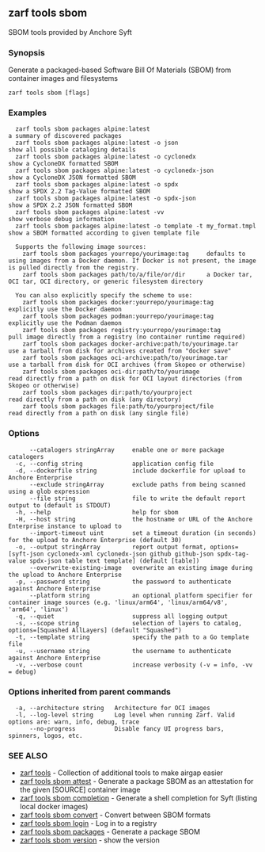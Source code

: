 ## zarf tools sbom

SBOM tools provided by Anchore Syft

### Synopsis

Generate a packaged-based Software Bill Of Materials (SBOM) from container images and filesystems

```
zarf tools sbom [flags]
```

### Examples

```
  zarf tools sbom packages alpine:latest                                a summary of discovered packages
  zarf tools sbom packages alpine:latest -o json                        show all possible cataloging details
  zarf tools sbom packages alpine:latest -o cyclonedx                   show a CycloneDX formatted SBOM
  zarf tools sbom packages alpine:latest -o cyclonedx-json              show a CycloneDX JSON formatted SBOM
  zarf tools sbom packages alpine:latest -o spdx                        show a SPDX 2.2 Tag-Value formatted SBOM
  zarf tools sbom packages alpine:latest -o spdx-json                   show a SPDX 2.2 JSON formatted SBOM
  zarf tools sbom packages alpine:latest -vv                            show verbose debug information
  zarf tools sbom packages alpine:latest -o template -t my_format.tmpl  show a SBOM formatted according to given template file

  Supports the following image sources:
    zarf tools sbom packages yourrepo/yourimage:tag     defaults to using images from a Docker daemon. If Docker is not present, the image is pulled directly from the registry.
    zarf tools sbom packages path/to/a/file/or/dir      a Docker tar, OCI tar, OCI directory, or generic filesystem directory

  You can also explicitly specify the scheme to use:
    zarf tools sbom packages docker:yourrepo/yourimage:tag          explicitly use the Docker daemon
    zarf tools sbom packages podman:yourrepo/yourimage:tag          explicitly use the Podman daemon
    zarf tools sbom packages registry:yourrepo/yourimage:tag        pull image directly from a registry (no container runtime required)
    zarf tools sbom packages docker-archive:path/to/yourimage.tar   use a tarball from disk for archives created from "docker save"
    zarf tools sbom packages oci-archive:path/to/yourimage.tar      use a tarball from disk for OCI archives (from Skopeo or otherwise)
    zarf tools sbom packages oci-dir:path/to/yourimage              read directly from a path on disk for OCI layout directories (from Skopeo or otherwise)
    zarf tools sbom packages dir:path/to/yourproject                read directly from a path on disk (any directory)
    zarf tools sbom packages file:path/to/yourproject/file          read directly from a path on disk (any single file)
```

### Options

```
      --catalogers stringArray     enable one or more package catalogers
  -c, --config string              application config file
  -d, --dockerfile string          include dockerfile for upload to Anchore Enterprise
      --exclude stringArray        exclude paths from being scanned using a glob expression
      --file string                file to write the default report output to (default is STDOUT)
  -h, --help                       help for sbom
  -H, --host string                the hostname or URL of the Anchore Enterprise instance to upload to
      --import-timeout uint        set a timeout duration (in seconds) for the upload to Anchore Enterprise (default 30)
  -o, --output stringArray         report output format, options=[syft-json cyclonedx-xml cyclonedx-json github github-json spdx-tag-value spdx-json table text template] (default [table])
      --overwrite-existing-image   overwrite an existing image during the upload to Anchore Enterprise
  -p, --password string            the password to authenticate against Anchore Enterprise
      --platform string            an optional platform specifier for container image sources (e.g. 'linux/arm64', 'linux/arm64/v8', 'arm64', 'linux')
  -q, --quiet                      suppress all logging output
  -s, --scope string               selection of layers to catalog, options=[Squashed AllLayers] (default "Squashed")
  -t, --template string            specify the path to a Go template file
  -u, --username string            the username to authenticate against Anchore Enterprise
  -v, --verbose count              increase verbosity (-v = info, -vv = debug)
```

### Options inherited from parent commands

```
  -a, --architecture string   Architecture for OCI images
  -l, --log-level string      Log level when running Zarf. Valid options are: warn, info, debug, trace
      --no-progress           Disable fancy UI progress bars, spinners, logos, etc.
```

### SEE ALSO

* [zarf tools](zarf_tools.md)	 - Collection of additional tools to make airgap easier
* [zarf tools sbom attest](zarf_tools_sbom_attest.md)	 - Generate a package SBOM as an attestation for the given [SOURCE] container image
* [zarf tools sbom completion](zarf_tools_sbom_completion.md)	 - Generate a shell completion for Syft (listing local docker images)
* [zarf tools sbom convert](zarf_tools_sbom_convert.md)	 - Convert between SBOM formats
* [zarf tools sbom login](zarf_tools_sbom_login.md)	 - Log in to a registry
* [zarf tools sbom packages](zarf_tools_sbom_packages.md)	 - Generate a package SBOM
* [zarf tools sbom version](zarf_tools_sbom_version.md)	 - show the version

